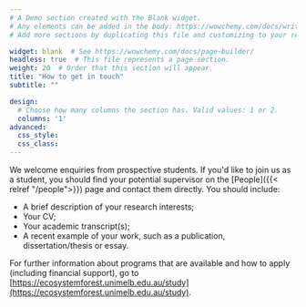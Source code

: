 ```yaml
---
# A Demo section created with the Blank widget.
# Any elements can be added in the body: https://wowchemy.com/docs/writing-markdown-latex/
# Add more sections by duplicating this file and customizing to your requirements.

widget: blank  # See https://wowchemy.com/docs/page-builder/
headless: true  # This file represents a page section.
weight: 20  # Order that this section will appear.
title: "How to get in touch"
subtitle: ""

design:
  # Choose how many columns the section has. Valid values: 1 or 2.
  columns: '1'
advanced:
  css_style:
  css_class:
---
```


We welcome enquiries from prospective students. If you'd like to join us as a student, you should find your potential supervisor on the [People]({{< relref "/people">}}) page and contact them directly.  You should include:

- A brief description of your research interests; 
- Your CV; 
- Your academic transcript(s); 
- A recent example of your work, such as a publication, dissertation/thesis or essay.  

For further information about programs that are available and how to apply (including financial support), go to [https://ecosystemforest.unimelb.edu.au/study](https://ecosystemforest.unimelb.edu.au/study).
